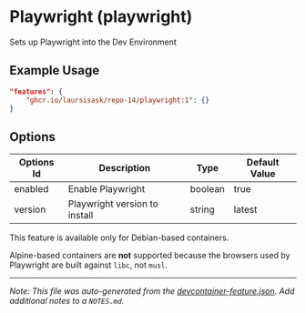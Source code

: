 
# Playwright (playwright)

Sets up Playwright into the Dev Environment

## Example Usage

```json
"features": {
    "ghcr.io/laursisask/repo-14/playwright:1": {}
}
```

## Options

| Options Id | Description | Type | Default Value |
|-----|-----|-----|-----|
| enabled | Enable Playwright | boolean | true |
| version | Playwright version to install | string | latest |

This feature is available only for Debian-based containers.

Alpine-based containers are **not** supported because the browsers used by Playwright are built against `libc`, not `musl`.


---

_Note: This file was auto-generated from the [devcontainer-feature.json](https://github.com/laursisask/repo-14/blob/main/features/src/playwright/devcontainer-feature.json).  Add additional notes to a `NOTES.md`._
